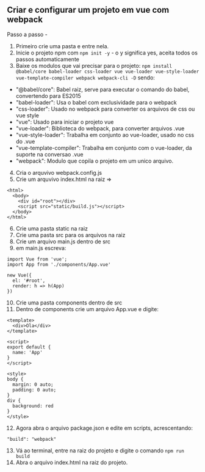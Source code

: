 ## Criar e configurar um projeto em vue com webpack

Passo a passo -

1. Primeiro crie uma pasta e entre nela.
2. Inicie o projeto npm com `npm init -y` - o y significa yes, aceita todos os passos automaticamente
3. Baixe os modulos que vai precisar para o projeto: `npm install @babel/core babel-loader css-loader vue vue-loader vue-style-loader vue-template-compiler webpack webpack-cli -D` sendo:
  - "@babel/core": Babel raiz, serve para executar o comando do babel, convertendo para ES2015
  - "babel-loader": Usa o babel com exclusividade para o webpack
  - "css-loader": Usado no webpack para converter os arquivos de css ou vue style
  - "vue": Usado para iniciar o projeto vue
  - "vue-loader": Biblioteca do webpack, para converter arquivos .vue
  - "vue-style-loader": Trabalha em conjunto ao vue-loader, usado no css do .vue
  - "vue-template-compiler": Trabalha em conjunto com o vue-loader, da suporte na conversao .vue
  - "webpack": Modulo que copila o projeto em um unico arquivo.
4. Cria o arquvivo webpack.config.js
5. Crie um arquvivo index.html na raiz =>
```
<html>
  <body>
    <div id="root"></div>
    <script src="static/build.js"></script>
  </body>
</html>
```
6. Crie uma pasta static na raiz
7. Crie uma pasta src para os arquivos na raiz
8. Crie um arquivo main.js dentro de src
9. em main.js escreva:
```
import Vue from 'vue';
import App from './components/App.vue'

new Vue({
  el: '#root',
  render: h => h(App)
})
```
10. Crie uma pasta components dentro de src
11. Dentro de components crie um arquivo App.vue e digite:
```
<template>
  <div>Ola</div>
</template>

<script>
export default {
  name: 'App'
}
</script>

<style>
body {
  margin: 0 auto;
  padding: 0 auto;
}
div {
  background: red
}
</style>
```
12. Agora abra o arquivo package.json e edite em scripts, acrescentando:
```
"build": "webpack"
```
13. Vá ao terminal, entre na raiz do projeto e digite o comando `npm run build`
14. Abra o arquivo index.html na raiz do projeto.

